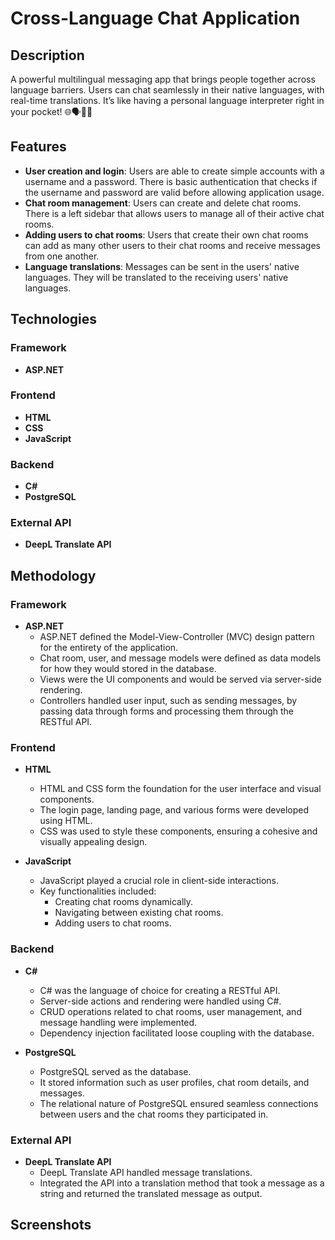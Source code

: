 # Cross-Language Chat Application

## Description
A powerful multilingual messaging app that brings people together across language barriers. Users can chat seamlessly in their native languages, with real-time translations. It’s like having a personal language interpreter right in your pocket! 🌐🗣️💬🔥

## Features
- **User creation and login**: Users are able to create simple accounts with a username and a password. There is basic authentication that checks if the username and password are valid before allowing application usage.
- **Chat room management**: Users can create and delete chat rooms. There is a left sidebar that allows users to manage all of their active chat rooms.
- **Adding users to chat rooms**: Users that create their own chat rooms can add as many other users to their chat rooms and receive messages from one another.
- **Language translations**: Messages can be sent in the users' native languages.  They will be translated to the receiving users' native languages.

## Technologies
### Framework
- **ASP.NET**

### Frontend
- **HTML**
- **CSS**
- **JavaScript**

### Backend
- **C#**
- **PostgreSQL**

### External API
- **DeepL Translate API**

## Methodology

### Framework
- **ASP.NET**
    - ASP.NET defined the Model-View-Controller (MVC) design pattern for the entirety of the application.
    - Chat room, user, and message models were defined as data models for how they would stored in the database.
    - Views were the UI components and would be served via server-side rendering.
    - Controllers handled user input, such as sending messages, by passing data through forms and processing them through the RESTful API.

### Frontend
- **HTML**
    - HTML and CSS form the foundation for the user interface and visual components.
    - The login page, landing page, and various forms were developed using HTML.
    - CSS was used to style these components, ensuring a cohesive and visually appealing design.

- **JavaScript**
    - JavaScript played a crucial role in client-side interactions.
    - Key functionalities included:
        - Creating chat rooms dynamically.
        - Navigating between existing chat rooms.
        - Adding users to chat rooms.

### Backend
- **C#**
    - C# was the language of choice for creating a RESTful API.
    - Server-side actions and rendering were handled using C#.
    - CRUD operations related to chat rooms, user management, and message handling were implemented.
    - Dependency injection facilitated loose coupling with the database.

- **PostgreSQL**
    - PostgreSQL served as the database.
    - It stored information such as user profiles, chat room details, and messages.
    - The relational nature of PostgreSQL ensured seamless connections between users and the chat rooms they participated in.

### External API
- **DeepL Translate API**
    - DeepL Translate API handled message translations.
    - Integrated the API into a translation method that took a message as a string and returned the translated message as output.

## Screenshots

